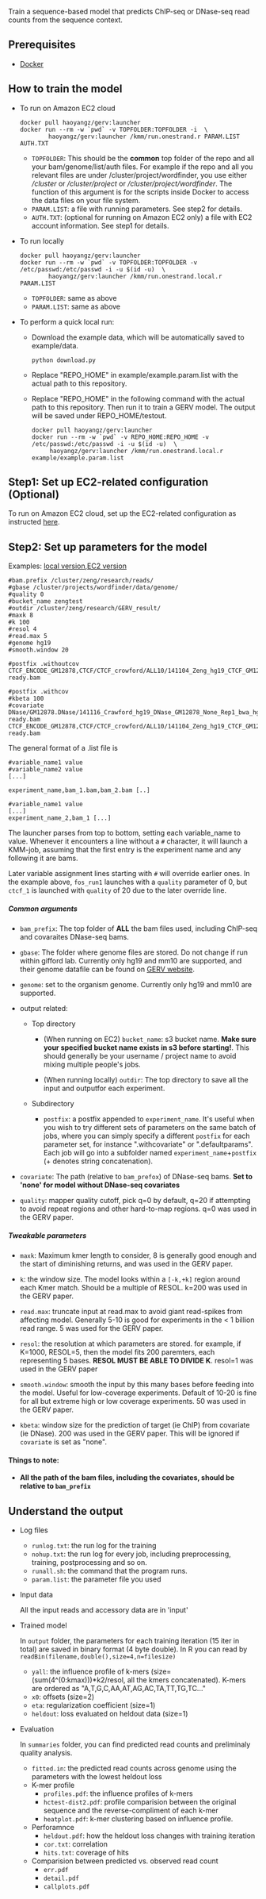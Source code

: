 Train a sequence-based model that predicts ChIP-seq or DNase-seq read counts from the sequence context.

## Prerequisites
+ [Docker](https://www.docker.com/)

##	How to train the model

+ To run on Amazon EC2 cloud

	```
	docker pull haoyangz/gerv:launcher
	docker run --rm -w `pwd` -v TOPFOLDER:TOPFOLDER -i  \
			haoyangz/gerv:launcher /kmm/run.onestrand.r PARAM.LIST AUTH.TXT
	```

	+ `TOPFOLDER`: This should be the **common** top folder of the repo and all your bam/genome/list/auth files. For example if the repo and all you relevant files are under /cluster/project/wordfinder, you use either  */cluster* or */cluster/project* or */cluster/project/wordfinder*. The function of this argument is for the scripts inside Docker to access the data files on your file system.
    + `PARAM.LIST`: a file with running parameters. See step2 for details. 
    + `AUTH.TXT`: (optional for running on Amazon EC2 only) a file with EC2 account information. See step1 for details.

+ To run locally
	
	```
    docker pull haoyangz/gerv:launcher
    docker run --rm -w `pwd` -v TOPFOLDER:TOPFOLDER -v /etc/passwd:/etc/passwd -i -u $(id -u)  \
			haoyangz/gerv:launcher /kmm/run.onestrand.local.r PARAM.LIST
    ```

	+ `TOPFOLDER`: same as above
	+ `PARAM.LIST`: same as above

+ To perform a quick local run:
	+ Download the example data, which will be automatically saved to example/data.
		
		```                   	
		python download.py	
		```                   	

	+ Replace "REPO_HOME" in example/example.param.list with the actual path to this repository.

	+ Replace "REPO_HOME" in the following command with the actual path to this repository. Then run it to train a GERV model. The output will be saved under REPO_HOME/testout.

		```                                                                                           	
		docker pull haoyangz/gerv:launcher                                                        	  	
		docker run --rm -w `pwd` -v REPO_HOME:REPO_HOME -v /etc/passwd:/etc/passwd -i -u $(id -u)  \		
		     haoyangz/gerv:launcher /kmm/run.onestrand.local.r example/example.param.list         	      
		```                                                                                           	

## Step1: Set up EC2-related configuration (Optional)
To run on Amazon EC2 cloud, set up the EC2-related configuration as instructed [here](https://github.com/gifford-lab/GERV/blob/master/kmm-launcher-ccm-covar/README_ec2.md).


## Step2: Set up parameters for the model

Examples: [local version](https://github.com/gifford-lab/GERV/blob/master/kmm-launcher-ccm-covar/example/param.local.list),[EC2 version](https://github.com/gifford-lab/GERV/blob/master/kmm-launcher-ccm-covar/example/param.list)


```
#bam.prefix /cluster/zeng/research/reads/
#gbase /cluster/projects/wordfinder/data/genome/
#quality 0
#bucket_name zengtest
#outdir /cluster/zeng/research/GERV_result/
#maxk 8
#k 100
#resol 4
#read.max 5
#genome hg19
#smooth.window 20

#postfix .withoutcov
CTCF_ENCODE_GM12878,CTCF/CTCF_crowford/ALL10/141104_Zeng_hg19_CTCF_GM12878_None_Rep1-ready.bam

#postfix .withcov
#kbeta 100
#covariate DNase/GM12878.DNase/141116_Crawford_hg19_DNase_GM12878_None_Rep1_bwa_hg19/141116_Crawford_hg19_DNase_GM12878_None_Rep1/141116_Crawford_hg19_DNase_GM12878_None_Rep1-ready.bam
CTCF_ENCODE_GM12878,CTCF/CTCF_crowford/ALL10/141104_Zeng_hg19_CTCF_GM12878_None_Rep1-ready.bam
```

The general format of a .list file is

```
#variable_name1 value
#variable_name2 value
[...]

experiment_name,bam_1.bam,bam_2.bam [..]

#variable_name1 value
[...]
experiment_name_2,bam_1 [...]
```

The launcher parses from top to bottom, setting each variable_name to value. Whenever it encounters a line without a `#` character, it will launch a KMM-job, assuming that the first entry is the experiment name and any following it are bams.

Later variable assignment lines starting with `#` will override earlier ones. In the example above, `fos_run1` launches with a `quality` parameter of 0, but `ctcf_1` is launched with `quality` of 20 due to the later override line.


##### Common arguments

+ `bam_prefix`: The top folder of **ALL** the bam files used, including ChIP-seq and covaraites DNase-seq bams.

+ `gbase`: The folder where genome files are stored. Do not change if run within gifford lab. Currently only hg19 and mm10 are supported, and their genome datafile can be found on [GERV website](http://gerv.csail.mit.edu).
+ `genome`: set to the organism genome. Currently only hg19 and mm10 are supported.

+ output related:
	+ Top directory
		+	(When running on EC2) `bucket_name`: s3 bucket name.  **Make sure your specified bucket name exists in s3 before starting!**. This should generally be your username / project name to avoid mixing multiple people's jobs. 

		+	(When running locally) `outdir`: The top directory to save all the input and outputfor each experiment. 

	+ Subdirectory
		+	`postfix`: a postfix appended to `experiment_name`. It's useful when you wish to try different sets of parameters on the same batch of jobs, where you can simply specify a  different `postfix` for each parameter set, for instance ".withcovariate" or ".defaultparams". Each job will go into a subfolder named `experiment_name`+`postfix` (+ denotes string concatenation).


+ `covariate`: The path (relative to `bam_prefox`) of DNase-seq bams. **Set to 'none' for model without DNase-seq covariates**

+ `quality`: mapper quality cutoff, pick q=0 by default, q=20 if attempting to avoid repeat regions and other hard-to-map regions. q=0 was used in the GERV paper.

##### Tweakable parameters

+ `maxk`: Maximum kmer length to consider, 8 is generally good enough and the start of diminishing returns, and was used in the GERV paper.

+ `k`: the window size. The model looks within a `[-k,+k]` region around each Kmer match. Should be a multiple of RESOL. k=200 was used in the GERV paper.

+ `read.max`: truncate input at read.max to avoid giant read-spikes from affecting model. Generally 5-10 is good for experiments in the < 1 billion read range. 5 was used for the GERV paper.


+ `resol`: the resolution at which parameters are stored. for example, if K=1000, RESOL=5, then the model fits 200 paremters, each representing 5 bases. **RESOL MUST BE ABLE TO DIVIDE K**. resol=1 was used in the GERV paper

+ `smooth.window`: smooth the input by this many bases before feeding into the model. Useful for low-coverage experiments. Default of 10-20 is fine for all but extreme high or low coverage experiments. 50 was used in the GERV paper.

+ `kbeta`: window size for the prediction of target (ie ChIP) from covariate (ie DNase). 200 was used in the GERV paper. This will be ignored if `covariate` is set as "none".

#### Things to note:

+ **All the path of the bam files, including the covariates, should be relative to `bam_prefix`**

## Understand the output
+	Log files
	+	`runlog.txt`: the run log for the training
	+	`nohup.txt`: the run log for every job, including preprocessing, training, postprocessing and so on.
	+	`runall.sh`: the command that the program runs.
	+	`param.list`: the parameter file you used
	
+	Input data

	All the input reads and accessory data are in 'input'

+	Trained model

	In `output` folder, the parameters for each training iteration (15 iter in total) are saved in binary format (4 byte double). In R you can read by `readBin(filename,double(),size=4,n=filesize)`
	+	`yall`: the influence profile of k-mers (size=(sum(4^(0:kmax)))*k2/resol, all the kmers concatenated). K-mers are ordered as "A,T,G,C,AA,AT,AG,AC,TA,TT,TG,TC..."
	+	`x0`: offsets (size=2)
	+	`eta`: regularization coefficient (size=1)
	+	`heldout`: loss evaluated on heldout data (size=1)

+	Evaluation

	In `summaries` folder, you can find predicted read counts and preliminaly quality analysis.
	+	`fitted.in`: the predicted read counts across genome using the parameters with the lowest heldout loss
	+	K-mer profile
		+	`profiles.pdf`: the influence profiles of k-mers
		+	`hctest-dist2.pdf`: profile comparision between the original sequence and the reverse-compliment of each k-mer
		+	`heatplot.pdf`: k-mer clustering based on influence profile.
	+	Perforamnce
		+	`heldout.pdf`: how the heldout loss changes with training iteration
		+	`cor.txt`: correlation
		+	`hits.txt`: coverage of hits
	+	Comparision between predicted vs. observed read count	
		+	`err.pdf`
		+	`detail.pdf`
		+	`callplots.pdf`

